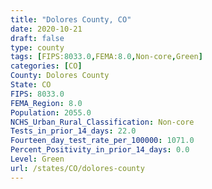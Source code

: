 ```yaml
---
title: "Dolores County, CO"
date: 2020-10-21
draft: false
type: county
tags: [FIPS:8033.0,FEMA:8.0,Non-core,Green]
categories: [CO]
County: Dolores County
State: CO
FIPS: 8033.0
FEMA_Region: 8.0
Population: 2055.0
NCHS_Urban_Rural_Classification: Non-core
Tests_in_prior_14_days: 22.0
Fourteen_day_test_rate_per_100000: 1071.0
Percent_Positivity_in_prior_14_days: 0.0
Level: Green
url: /states/CO/dolores-county
---
```



